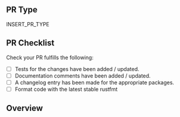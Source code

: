 ## PR Type

<!-- What kind of change does this PR make? -->
<!-- Bug Fix / Feature / Refactor / Code Style / Other -->

INSERT_PR_TYPE

## PR Checklist

Check your PR fulfills the following:

<!-- For draft PRs check the boxes as you complete them. -->

- [ ] Tests for the changes have been added / updated.
- [ ] Documentation comments have been added / updated.
- [ ] A changelog entry has been made for the appropriate packages.
- [ ] Format code with the latest stable rustfmt

## Overview

<!-- Describe the current and new behavior. -->
<!-- Emphasize any breaking changes. -->

<!-- If this PR fixes or closes an issue, reference it here. -->
<!-- Closes #000 -->
